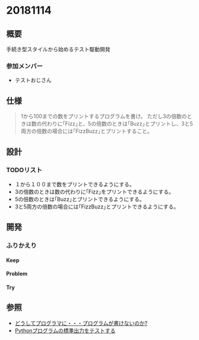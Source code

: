 # 20181114

## 概要
手続き型スタイルから始めるテスト駆動開発

### 参加メンバー
+ テストおじさん

## 仕様
> 1から100までの数をプリントするプログラムを書け。
> ただし3の倍数のときは数の代わりに｢Fizz｣と、5の倍数のときは｢Buzz｣とプリントし、3と5両方の倍数の場合には｢FizzBuzz｣とプリントすること。

## 設計
### TODOリスト
+ １から１００まで数をプリントできるようにする。
+ 3の倍数のときは数の代わりに｢Fizz｣をプリントできるようにする。
+ 5の倍数のときは｢Buzz｣とプリントできるようにする。
+ 3と5両方の倍数の場合には｢FizzBuzz｣とプリントできるようにする。


## 開発

### ふりかえり
#### Keep
#### Problem
#### Try

## 参照
+ [どうしてプログラマに・・・プログラムが書けないのか?](http://www.aoky.net/articles/jeff_atwood/why_cant_programmers_program.htm)
+ [Pythonプログラムの標準出力をテストする](https://qiita.com/Asayu123/items/6f2471aa5ebe597b2638)